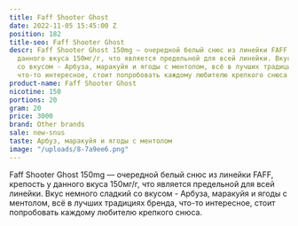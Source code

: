 ```yaml
---
title: Faff Shooter Ghost
date: 2022-11-05 15:45:00 Z
position: 182
title-seo: Faff Shooter Ghost
descr: Faff Shooter Ghost 150mg — очередной белый снюс из линейки FAFF, крепость у
  данного вкуса 150мг/г, что является предельной для всей линейки. Вкус немного сладкий
  со вкусом - Арбуза, маракуйя и ягоды с ментолом, всё в лучших традициях бренда,
  что-то интересное, стоит попробовать каждому любителю крепкого снюса.
product-name: Faff Shooter Ghost
nicotine: 150
portions: 20
gram: 20
price: 3000
brand: Other brands
sale: new-snus
taste: Арбуз, маракуйя и ягоды с ментолом
image: "/uploads/8-7a9ee6.png"
---
```


Faff Shooter Ghost 150mg — очередной белый снюс из линейки FAFF, крепость у данного вкуса 150мг/г, что является предельной для всей линейки. Вкус немного сладкий со вкусом - Арбуза, маракуйя и ягоды с ментолом, всё в лучших традициях бренда, что-то интересное, стоит попробовать каждому любителю крепкого снюса.